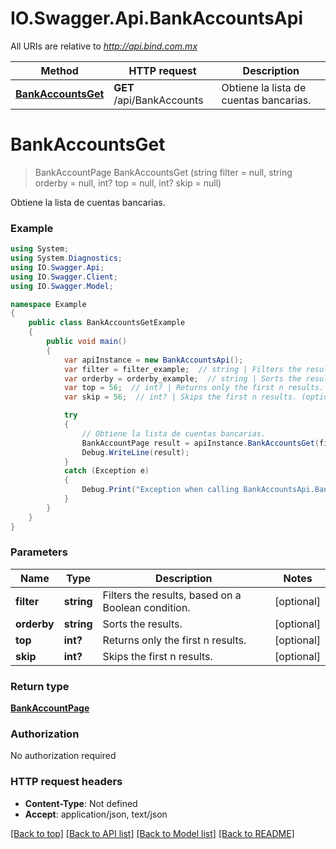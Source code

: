# IO.Swagger.Api.BankAccountsApi

All URIs are relative to *http://api.bind.com.mx*

Method | HTTP request | Description
------------- | ------------- | -------------
[**BankAccountsGet**](BankAccountsApi.md#bankaccountsget) | **GET** /api/BankAccounts | Obtiene la lista de cuentas bancarias.


<a name="bankaccountsget"></a>
# **BankAccountsGet**
> BankAccountPage BankAccountsGet (string filter = null, string orderby = null, int? top = null, int? skip = null)

Obtiene la lista de cuentas bancarias.

### Example
```csharp
using System;
using System.Diagnostics;
using IO.Swagger.Api;
using IO.Swagger.Client;
using IO.Swagger.Model;

namespace Example
{
    public class BankAccountsGetExample
    {
        public void main()
        {
            var apiInstance = new BankAccountsApi();
            var filter = filter_example;  // string | Filters the results, based on a Boolean condition. (optional) 
            var orderby = orderby_example;  // string | Sorts the results. (optional) 
            var top = 56;  // int? | Returns only the first n results. (optional) 
            var skip = 56;  // int? | Skips the first n results. (optional) 

            try
            {
                // Obtiene la lista de cuentas bancarias.
                BankAccountPage result = apiInstance.BankAccountsGet(filter, orderby, top, skip);
                Debug.WriteLine(result);
            }
            catch (Exception e)
            {
                Debug.Print("Exception when calling BankAccountsApi.BankAccountsGet: " + e.Message );
            }
        }
    }
}
```

### Parameters

Name | Type | Description  | Notes
------------- | ------------- | ------------- | -------------
 **filter** | **string**| Filters the results, based on a Boolean condition. | [optional] 
 **orderby** | **string**| Sorts the results. | [optional] 
 **top** | **int?**| Returns only the first n results. | [optional] 
 **skip** | **int?**| Skips the first n results. | [optional] 

### Return type

[**BankAccountPage**](BankAccountPage.md)

### Authorization

No authorization required

### HTTP request headers

 - **Content-Type**: Not defined
 - **Accept**: application/json, text/json

[[Back to top]](#) [[Back to API list]](../README.md#documentation-for-api-endpoints) [[Back to Model list]](../README.md#documentation-for-models) [[Back to README]](../README.md)

